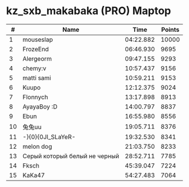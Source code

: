 # kz_sxb_makabaka (PRO) Maptop

|  # | Name | Time | Points |
|-------------- | -------------- | -------------- | -------------- | 
| 1 | mouseslap | 04:22.882 | 10000 | 
| 2 | FrozeEnd | 06:46.930 | 9695 | 
| 3 | Alergeorm | 09:47.155 | 9293 | 
| 4 | chemy:v | 10:57.437 | 9156 | 
| 5 | matti sami | 10:59.211 | 9153 | 
| 6 | Kuupo | 12:12.375 | 9024 | 
| 7 | Flonnych | 13:17.898 | 8913 | 
| 8 | AyayaBoy :D | 14:00.797 | 8837 | 
| 9 | Ebun | 16:55.980 | 8556 | 
| 10 | 兔兔uu | 19:05.711 | 8376 | 
| 11 | -}{0}{0JI_SLaYeR- | 19:32.530 | 8341 | 
| 12 | melon dog | 21:03.750 | 8233 | 
| 13 | Серый который белый не черный | 28:52.711 | 7785 | 
| 14 | Fksch | 45:39.047 | 7224 | 
| 15 | KaKa47 | 54:27.483 | 7064 | 

